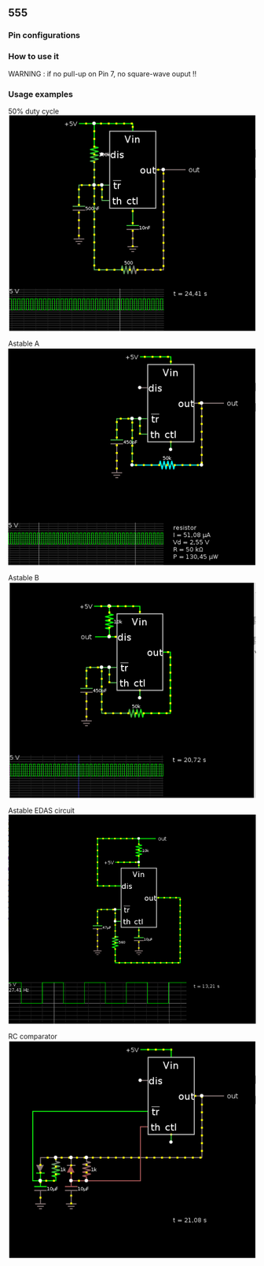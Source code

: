 ## 555

### Pin configurations

### How to use it

WARNING : if no pull-up on Pin 7, no square-wave ouput !!

### Usage examples

50% duty cycle  
![](https://github.com/UMONS-GFA/ardas/blob/master/doc/555/555_50%25_duty_cycle.png)  

Astable A  
![](https://github.com/UMONS-GFA/ardas/blob/master/doc/555/555_astable_A.png)  

Astable B  
![](https://github.com/UMONS-GFA/ardas/blob/master/doc/555/555_astable_B.png)  

Astable EDAS circuit  
![](https://github.com/UMONS-GFA/ardas/blob/master/doc/555/555_astable_plaquette.png)  

RC comparator    
![](https://github.com/UMONS-GFA/ardas/blob/master/doc/555/555_R_or_C_Comparator.png)   





